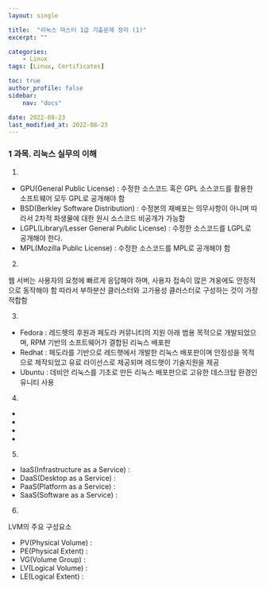 ```yaml
---
layout: single

title:  "리눅스 마스터 1급 기출문제 정리 (1)"
excerpt: ""

categories: 
    - Linux
tags: [Linux, Certificates]

toc: true
author_profile: false
sidebar:
    nav: "docs"

date: 2022-08-23
last_modified_at: 2022-08-23
---
```


### 1 과목. 리눅스 실무의 이해

1. 
- GPU(General Public License) : 수정한 소스코드 혹은 GPL 소스코드를 활용한 소프트웨어 모두 GPL로 공개해야 함
- BSD(Berkley Software Distribution) : 수정본의 재배포는 의무사항이 아니며 따라서 2차적 파생물에 대한 원시 소스코드 비공개가 가능함 
- LGPL(Library/Lesser General Public License) : 수정한 소스코드를 LGPL로 공개해야 한다.
- MPL(Mozilla Public License) : 수정한 소스코드를 MPL로 공개해야 함

2. 
웹 서버는 사용자의 요청에 빠르게 응답해야 하며, 사용자 접속이 많은 겨웅에도 안정적으로 동작해야 함
따라서 부하분산 클러스터와 고가용성 클러스터로 구성하는 것이 가장 적합함

3. 
- Fedora : 레드헷의 후원과 페도라 커뮤니티의 지원 아래 범용 목적으로 개발되었으며, RPM 기반의 소프트웨어가 결합된 리눅스 배포판 
- Redhat : 페도라를 기반으로 레드햇에서 개발한 리눅스 배포판이며 안정성을 목적으로 제작되었고 유료 라이선스로 제공되며 레드햇이 기술지원을 제공
- Ubuntu : 데비안 리눅스를 기초로 만든 리눅스 배포판으로 고유한 데스크탑 환경인 유니티 사용

4. 
- 
- 
- 
- 
 
5. 
- IaaS(Infrastructure as a Service) :
- DaaS(Desktop as a Service)        :
- PaaS(Platform as a Service)       :
- SaaS(Software as a Service)       :

6. 
LVM의 주요 구성요소
- PV(Physical Volume) :
- PE(Physical Extent) :
- VG(Volume Group)    :
- LV(Logical Volume)  :
- LE(Logical Extent)  :

